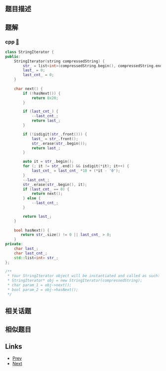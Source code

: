 
# [](https://leetcode-cn.com/problems/design-compressed-string-iterator)

## 题目描述



## 题解

### cpp [🔗](design-compressed-string-iterator.cpp) 
```cpp
class StringIterator {
public:
    StringIterator(string compressedString) {
        str_ = list<int>(compressedString.begin(), compressedString.end());
        last_ = 0;
        last_cnt_ = 0;
    }
    
    char next() {
        if (!hasNext()) {
            return 0x20;
        }

        if (last_cnt_) {
            --last_cnt_;
            return last_;
        }

        if (!isdigit(str_.front())) {
            last_ = str_.front();
            str_.erase(str_.begin());
            return last_;
        }

        auto it = str_.begin();
        for (; it != str_.end() && isdigit(*it); it++) {
            last_cnt_ = last_cnt_ *10 + (*it - '0');
        }
        --last_cnt_;
        str_.erase(str_.begin(), it);
        if (last_cnt_ == 0) {
            return next();
        } else {
            --last_cnt_;
        }

        return last_;
    }
    
    bool hasNext() {
       return str_.size() != 0 || last_cnt_ > 0;
    }
private:
    char last_;
    char last_cnt_;
    std::list<int> str_;
};

/**
 * Your StringIterator object will be instantiated and called as such:
 * StringIterator* obj = new StringIterator(compressedString);
 * char param_1 = obj->next();
 * bool param_2 = obj->hasNext();
 */
```


## 相关话题



## 相似题目



## Links

- [Prev](../valid-square/README.md) 
- [Next](../construct-string-from-binary-tree/README.md) 


